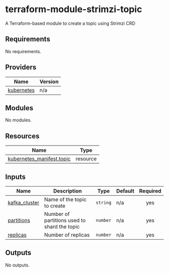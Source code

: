 # terraform-module-strimzi-topic

A Terraform-based module to create a topic using Strimzi CRD

<!-- BEGINNING OF PRE-COMMIT-TERRAFORM DOCS HOOK -->
## Requirements

No requirements.

## Providers

| Name | Version |
|------|---------|
| <a name="provider_kubernetes"></a> [kubernetes](#provider\_kubernetes) | n/a |

## Modules

No modules.

## Resources

| Name | Type |
|------|------|
| [kubernetes_manifest.topic](https://registry.terraform.io/providers/hashicorp/kubernetes/latest/docs/resources/manifest) | resource |

## Inputs

| Name | Description | Type | Default | Required |
|------|-------------|------|---------|:--------:|
| <a name="input_kafka_cluster"></a> [kafka\_cluster](#input\_kafka\_cluster) | Name of the topic to create | `string` | n/a | yes |
| <a name="input_partitions"></a> [partitions](#input\_partitions) | Number of partitions used to shard the topic | `number` | n/a | yes |
| <a name="input_replicas"></a> [replicas](#input\_replicas) | Number of replicas | `number` | n/a | yes |

## Outputs

No outputs.
<!-- END OF PRE-COMMIT-TERRAFORM DOCS HOOK -->
